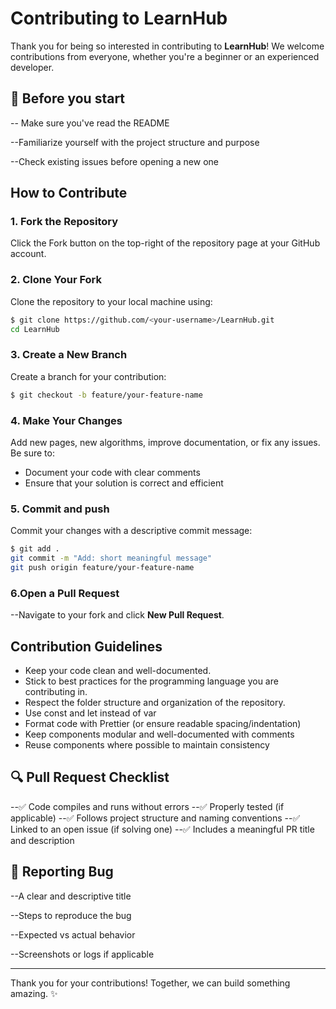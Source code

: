 # Contributing to LearnHub

Thank you for being so interested in contributing to **LearnHub**! We welcome contributions from everyone, whether you're a beginner or an experienced developer.
## 📌 Before you start 

-- Make sure you've read the README 

--Familiarize yourself with the project structure and purpose

--Check existing issues before opening a new one


## How to Contribute

### 1. Fork the Repository
Click the Fork button on the top-right of the repository page at your GitHub account.

### 2. Clone Your Fork
Clone the repository to your local machine using:

```bash
$ git clone https://github.com/<your-username>/LearnHub.git
cd LearnHub
```

### 3. Create a New Branch
Create a branch for your contribution:

```bash
$ git checkout -b feature/your-feature-name
```

### 4. Make Your Changes
Add new pages, new algorithms, improve documentation, or fix any issues. Be sure to:
- Document your code with clear comments
- Ensure that your solution is correct and efficient

### 5. Commit and push 
Commit your changes with a descriptive commit message:

```bash
$ git add .
git commit -m "Add: short meaningful message"
git push origin feature/your-feature-name
```
### 6.Open a Pull Request
--Navigate to your fork and click **New Pull Request**.

## Contribution Guidelines
- Keep your code clean and well-documented.
- Stick to best practices for the programming language you are contributing in.
- Respect the folder structure and organization of the repository.
- Use const and let instead of var
- Format code with Prettier (or ensure readable spacing/indentation)
- Keep components modular and well-documented with comments
- Reuse components where possible to maintain consistency

## 🔍 Pull Request Checklist

--✅ Code compiles and runs without errors
--✅ Properly tested (if applicable)
--✅ Follows project structure and naming conventions
--✅ Linked to an open issue (if solving one)
--✅ Includes a meaningful PR title and description

## 🐛 Reporting Bug

--A clear and descriptive title

--Steps to reproduce the bug

--Expected vs actual behavior

--Screenshots or logs if applicable





---

Thank you for your contributions! Together, we can build something amazing. ✨
